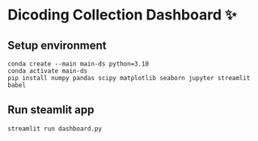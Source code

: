 # Dicoding Collection Dashboard ✨

## Setup environment
```
conda create --main main-ds python=3.10
conda activate main-ds
pip install numpy pandas scipy matplotlib seaborn jupyter streamlit babel
```

## Run steamlit app
```
streamlit run dashboard.py
```

